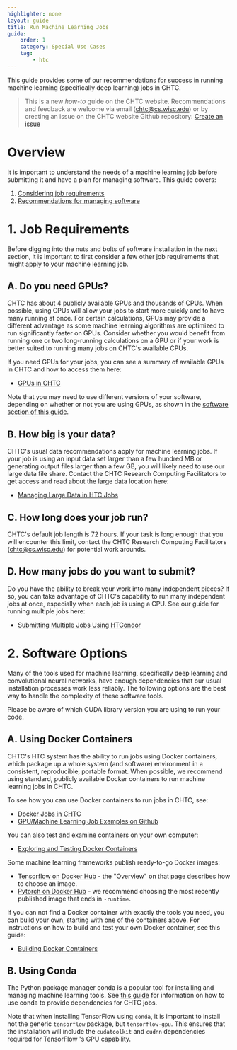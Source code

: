 ```yaml
---
highlighter: none
layout: guide
title: Run Machine Learning Jobs
guide:
    order: 1
    category: Special Use Cases
    tag:
        - htc
---
```


This guide provides some of our recommendations for success 
in running machine learning (specifically deep learning) jobs in CHTC. 

> This is a new *how-to* guide on the CHTC website. Recommendations and 
> feedback are welcome via email (chtc@cs.wisc.edu) or by creating an 
> issue on the CHTC website Github repository: [Create an issue](https://github.com/CHTC/chtc-website-source/issues/new)

Overview
========

It is important to understand the needs of a machine learning job before submitting 
it and have a plan for managing software. This guide covers: 

1. [Considering job requirements](#1-job-requirements)
2. [Recommendations for managing software](#2-software-options)

# 1. Job Requirements

Before digging into the nuts and bolts of software installation in the next section, 
it is important to first consider a few other job requirements that might apply to 
your machine learning job. 

## A. Do you need GPUs?

CHTC has about 4 publicly available GPUs and thousands of CPUs. When possible, using 
CPUs will allow your jobs to start more quickly and to have many running at once. For 
certain calculations, GPUs may provide a different advantage as some machine learning 
algorithms are optimized to run significantly faster on GPUs. Consider whether you 
would benefit from running one or two long-running calculations on a GPU or if your 
work is better suited to running many jobs on CHTC's available CPUs. 

If you need GPUs for your jobs, you can see a summary of available GPUs in CHTC and 
how to access them here: 

* [GPUs in CHTC](gpu-jobs.html)

Note that you may need to use different versions of your software, depending on whether or 
not you are using GPUs, as shown in the [software section of this guide](#2-software-options). 

## B. How big is your data? 

CHTC's usual data recommendations apply for machine learning jobs. If your job is using 
an input data set larger than a few hundred MB or generating output files larger than 
a few GB, you will likely need to use our large data 
file share. Contact the CHTC Research Computing Facilitators to get access and 
read about the large data location here: 

* [Managing Large Data in HTC Jobs](file-avail-largedata.html)

## C. How long does your job run? 

CHTC's default job length is 72 hours. If your task is long enough that you will 
encounter this limit, contact the CHTC Research Computing Facilitators (chtc@cs.wisc.edu) 
for potential work arounds. 

## D. How many jobs do you want to submit? 

Do you have the ability to break your work into many independent pieces? If so, 
you can take advantage of CHTC's capability to run many independent jobs at once, 
especially when each job is using a CPU. See our guide for running multiple jobs here: 

* [Submitting Multiple Jobs Using HTCondor](multiple-jobs.html)

# 2. Software Options

Many of the tools used for machine learning, specifically deep learning and 
convolutional neural networks, have enough dependencies that our usual installation 
processes work less reliably. The following options are the best way to handle the complexity 
of these software tools.  

Please be aware of which CUDA library version you are using to run your code. 

A. Using Docker Containers
--------------------------

CHTC's HTC system has the ability to run jobs using Docker containers, which package 
up a whole system (and software) environment in a consistent, reproducible, portable 
format. When possible, we recommend using standard, publicly available 
Docker containers to run machine learning jobs in CHTC. 

To see how you can use Docker containers to run jobs in CHTC, see: 
* [Docker Jobs in CHTC](docker-jobs.html)
* [GPU/Machine Learning Job Examples on Github](https://github.com/CHTC/templates-GPUs)

You can also test and examine containers on your own computer:
* [Exploring and Testing Docker Containers](docker-test.html)

Some machine learning frameworks publish ready-to-go Docker images: 
* [Tensorflow on Docker Hub](https://hub.docker.com/r/tensorflow/tensorflow) - the "Overview" on that page describes how to choose an image.
* [Pytorch on Docker Hub](https://hub.docker.com/r/pytorch/pytorch/tags) - we recommend choosing the most recently published image that ends in `-runtime`.

If you can not find a Docker container with exactly the tools you need, you can build your 
own, starting with one of the containers above. For instructions on how to build and 
test your own Docker container, see this guide: 

* [Building Docker Containers](docker-build.html)

B. Using Conda
--------------

The Python package manager conda is a popular tool for installing and 
managing machine learning tools.
See [this guide](conda-installation.html) for information on how 
to use conda to provide dependencies for CHTC jobs.


Note that when installing TensorFlow using `conda`, it is important to install 
not the generic `tensorflow` package, but `tensorflow-gpu`. This ensures that 
the installation will include the `cudatoolkit` and `cudnn` dependencies
required for TensorFlow 's GPU capability. 
